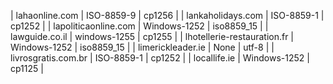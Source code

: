 | lahaonline.com | ISO-8859-9 | cp1256 |
| lankaholidays.com | ISO-8859-1 | cp1252 |
| lapoliticaonline.com | Windows-1252 | iso8859_15 |
| lawguide.co.il | windows-1255 | cp1255 |
| lhotellerie-restauration.fr | Windows-1252 | iso8859_15 |
| limerickleader.ie | None | utf-8 |
| livrosgratis.com.br | ISO-8859-1 | cp1252 |
| locallife.ie | Windows-1252 | cp1125 |
